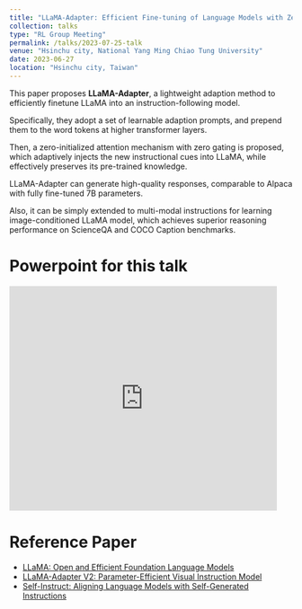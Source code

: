 ```yaml
---
title: "LLaMA-Adapter: Efficient Fine-tuning of Language Models with Zero-init Attention"
collection: talks
type: "RL Group Meeting"
permalink: /talks/2023-07-25-talk
venue: "Hsinchu city, National Yang Ming Chiao Tung University"
date: 2023-06-27
location: "Hsinchu city, Taiwan"
---
```


This paper proposes **LLaMA-Adapter**, a lightweight adaption method to efficiently finetune LLaMA into an instruction-following model.

Specifically, they adopt a set of learnable adaption prompts, and prepend them to the word tokens at higher transformer layers.

Then, a zero-initialized attention mechanism with zero gating is proposed, which adaptively injects the new instructional cues into LLaMA, while effectively preserves its pre-trained knowledge.

LLaMA-Adapter can generate high-quality responses, comparable to Alpaca with fully fine-tuned 7B parameters.

Also, it can be simply extended to multi-modal instructions for learning image-conditioned LLaMA model, which achieves superior reasoning performance on ScienceQA and COCO Caption benchmarks.

Powerpoint for this talk
=====
<iframe src="https://www.slideshare.net/slideshow/embed_code/key/i8qUkL6H1BSSk?hostedIn=slideshare&page=upload" width="476" height="400" frameborder="0" marginwidth="0" marginheight="0" scrolling="no"></iframe>

Reference Paper
=====
- [LLaMA: Open and Efficient Foundation Language Models](https://arxiv.org/abs/2302.13971)
- [LLaMA-Adapter V2: Parameter-Efficient Visual Instruction Model](https://arxiv.org/abs/2304.15010)
- [Self-Instruct: Aligning Language Models with Self-Generated Instructions](https://arxiv.org/abs/2212.10560)
